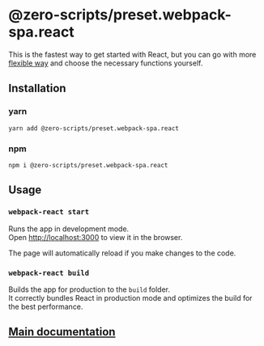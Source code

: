 # @zero-scripts/preset.webpack-spa.react

This is the fastest way to get started with React, but you can go with more [flexible way](https://github.com/artemirq/zero-scriptsjs/tree/0.5.x#getting-started-with-spa) and choose the necessary functions yourself.

## Installation

### yarn

```
yarn add @zero-scripts/preset.webpack-spa.react
```

### npm

```
npm i @zero-scripts/preset.webpack-spa.react
```

## Usage

### `webpack-react start`

Runs the app in development mode.<br>
Open [http://localhost:3000](http://localhost:3000) to view it in the browser.

The page will automatically reload if you make changes to the code.<br>

### `webpack-react build`

Builds the app for production to the `build` folder.<br>
It correctly bundles React in production mode and optimizes the build for the best performance.

## [Main documentation](https://github.com/artemirq/zero-scriptsjs/tree/0.5.x)
